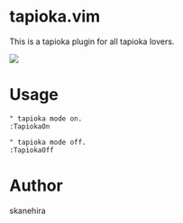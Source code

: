 # tapioka.vim
This is a tapioka plugin for all tapioka lovers.

![](https://i.imgur.com/Up93dk7.gif)

# Usage
```vim
" tapioka mode on.
:TapiokaOn

" tapioka mode off.
:TapiokaOff
```
# Author
skanehira
